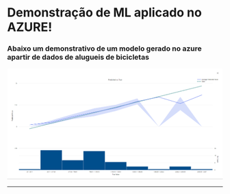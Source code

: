 # Demonstração de ML aplicado no AZURE!

### Abaixo um demonstrativo de um modelo gerado no azure apartir de dados de alugueis de bicicletas

![predict](image.png)

---
